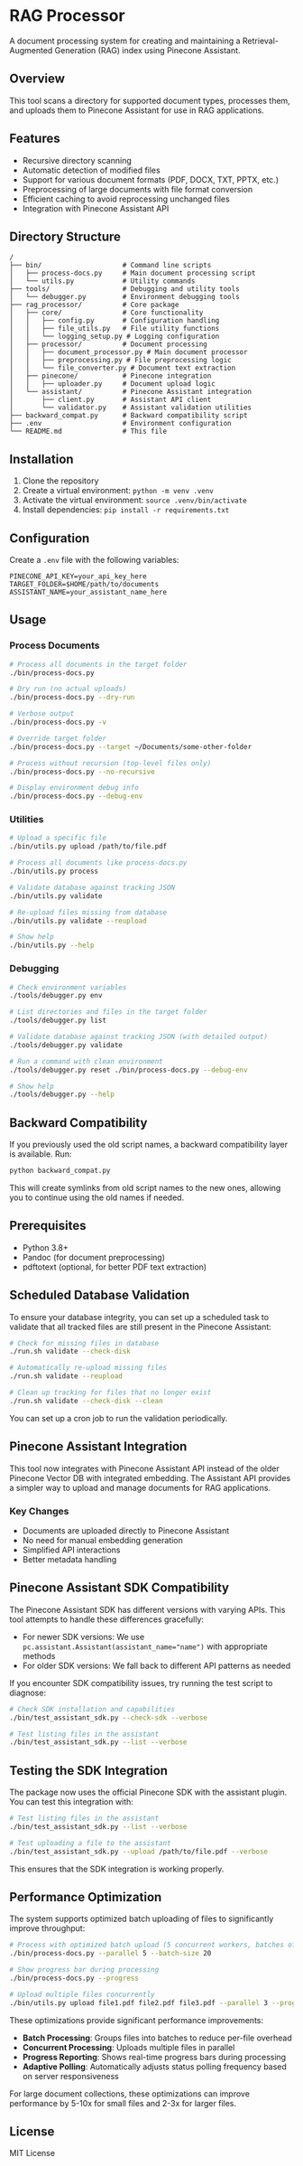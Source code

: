 # RAG Processor

A document processing system for creating and maintaining a Retrieval-Augmented Generation (RAG) index using Pinecone Assistant.

## Overview

This tool scans a directory for supported document types, processes them, and uploads them to Pinecone Assistant for use in RAG applications.

## Features

- Recursive directory scanning
- Automatic detection of modified files
- Support for various document formats (PDF, DOCX, TXT, PPTX, etc.)
- Preprocessing of large documents with file format conversion
- Efficient caching to avoid reprocessing unchanged files
- Integration with Pinecone Assistant API

## Directory Structure

```
/
├── bin/                    # Command line scripts
│   ├── process-docs.py     # Main document processing script
│   └── utils.py            # Utility commands
├── tools/                  # Debugging and utility tools
│   └── debugger.py         # Environment debugging tools
├── rag_processor/          # Core package
│   ├── core/               # Core functionality
│   │   ├── config.py       # Configuration handling
│   │   ├── file_utils.py   # File utility functions
│   │   └── logging_setup.py # Logging configuration
│   ├── processor/          # Document processing
│   │   ├── document_processor.py # Main document processor
│   │   ├── preprocessing.py # File preprocessing logic
│   │   └── file_converter.py # Document text extraction
│   ├── pinecone/           # Pinecone integration 
│   │   ├── uploader.py     # Document upload logic
│   └── assistant/          # Pinecone Assistant integration
│       ├── client.py       # Assistant API client
│       └── validator.py    # Assistant validation utilities
├── backward_compat.py      # Backward compatibility script
├── .env                    # Environment configuration
└── README.md               # This file
```

## Installation

1. Clone the repository
2. Create a virtual environment: `python -m venv .venv`
3. Activate the virtual environment: `source .venv/bin/activate`
4. Install dependencies: `pip install -r requirements.txt`

## Configuration

Create a `.env` file with the following variables:

```
PINECONE_API_KEY=your_api_key_here
TARGET_FOLDER=$HOME/path/to/documents
ASSISTANT_NAME=your_assistant_name_here
```

## Usage

### Process Documents

```bash
# Process all documents in the target folder
./bin/process-docs.py

# Dry run (no actual uploads)
./bin/process-docs.py --dry-run

# Verbose output
./bin/process-docs.py -v

# Override target folder
./bin/process-docs.py --target ~/Documents/some-other-folder

# Process without recursion (top-level files only)
./bin/process-docs.py --no-recursive

# Display environment debug info
./bin/process-docs.py --debug-env
```

### Utilities

```bash
# Upload a specific file
./bin/utils.py upload /path/to/file.pdf

# Process all documents like process-docs.py
./bin/utils.py process

# Validate database against tracking JSON
./bin/utils.py validate

# Re-upload files missing from database
./bin/utils.py validate --reupload

# Show help
./bin/utils.py --help
```

### Debugging

```bash
# Check environment variables
./tools/debugger.py env

# List directories and files in the target folder
./tools/debugger.py list

# Validate database against tracking JSON (with detailed output)
./tools/debugger.py validate

# Run a command with clean environment
./tools/debugger.py reset ./bin/process-docs.py --debug-env

# Show help
./tools/debugger.py --help
```

## Backward Compatibility

If you previously used the old script names, a backward compatibility layer is available. Run:

```bash
python backward_compat.py
```

This will create symlinks from old script names to the new ones, allowing you to continue using the old names if needed.

## Prerequisites

- Python 3.8+
- Pandoc (for document preprocessing)
- pdftotext (optional, for better PDF text extraction)

## Scheduled Database Validation

To ensure your database integrity, you can set up a scheduled task to validate that all tracked files are still present in the Pinecone Assistant:

```bash
# Check for missing files in database
./run.sh validate --check-disk

# Automatically re-upload missing files 
./run.sh validate --reupload

# Clean up tracking for files that no longer exist
./run.sh validate --check-disk --clean
```

You can set up a cron job to run the validation periodically.

## Pinecone Assistant Integration

This tool now integrates with Pinecone Assistant API instead of the older Pinecone Vector DB with integrated embedding. The Assistant API provides a simpler way to upload and manage documents for RAG applications.

### Key Changes

- Documents are uploaded directly to Pinecone Assistant
- No need for manual embedding generation
- Simplified API interactions
- Better metadata handling

## Pinecone Assistant SDK Compatibility

The Pinecone Assistant SDK has different versions with varying APIs. This tool attempts to handle these differences gracefully:

- For newer SDK versions: We use `pc.assistant.Assistant(assistant_name="name")` with appropriate methods
- For older SDK versions: We fall back to different API patterns as needed

If you encounter SDK compatibility issues, try running the test script to diagnose:

```bash
# Check SDK installation and capabilities
./bin/test_assistant_sdk.py --check-sdk --verbose

# Test listing files in the assistant
./bin/test_assistant_sdk.py --list --verbose
```

## Testing the SDK Integration

The package now uses the official Pinecone SDK with the assistant plugin. You can test this integration with:

```bash
# Test listing files in the assistant
./bin/test_assistant_sdk.py --list --verbose

# Test uploading a file to the assistant
./bin/test_assistant_sdk.py --upload /path/to/file.pdf --verbose
```

This ensures that the SDK integration is working properly.

## Performance Optimization

The system supports optimized batch uploading of files to significantly improve throughput:

```bash
# Process with optimized batch upload (5 concurrent workers, batches of 20 files)
./bin/process-docs.py --parallel 5 --batch-size 20

# Show progress bar during processing
./bin/process-docs.py --progress

# Upload multiple files concurrently
./bin/utils.py upload file1.pdf file2.pdf file3.pdf --parallel 3 --progress
```

These optimizations provide significant performance improvements:

- **Batch Processing**: Groups files into batches to reduce per-file overhead
- **Concurrent Processing**: Uploads multiple files in parallel
- **Progress Reporting**: Shows real-time progress bars during processing
- **Adaptive Polling**: Automatically adjusts status polling frequency based on server responsiveness

For large document collections, these optimizations can improve performance by 5-10x for small files and 2-3x for larger files.

## License

MIT License
